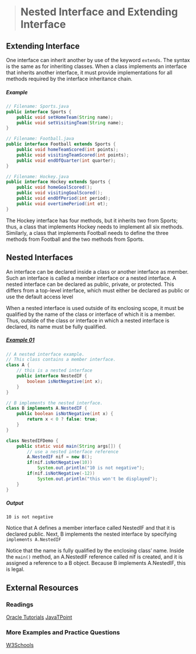 ># Nested Interface and Extending Interface

## Extending Interface

One interface can inherit another by use of the keyword `extends`. The syntax is the same as for inheriting classes. When a class implements an interface that inherits another interface, it must provide implementations for all methods required by the interface inheritance chain.

##### Example

```java
// Filename: Sports.java
public interface Sports {
    public void setHomeTeam(String name);
    public void setVisitingTeam(String name);
}
```

```java
// Filename: Football.java
public interface Football extends Sports {
    public void homeTeamScored(int points);
    public void visitingTeamScored(int points);
    public void endOfQuarter(int quarter);
}
```

```java
// Filename: Hockey.java
public interface Hockey extends Sports {
    public void homeGoalScored();
    public void visitingGoalScored();
    public void endOfPeriod(int period);
    public void overtimePeriod(int ot);
}
```

The Hockey interface has four methods, but it inherits two from Sports; thus, a class that implements Hockey needs to implement all six methods. Similarly, a class that implements Football needs to define the three methods from Football and the two methods from Sports.


## Nested Interfaces

An interface can be declared inside a class or another interface as member. Such an interface is called a member interface or a nested interface. A nested interface can be declared as public, private, or protected. This differs from a top-level interface, which must either be declared as public or use the default access level

When a nested interface is used outside of its enclosing scope, it must be qualified by the name of the class or interface of which it is a member. Thus, outside of the class or interface in which a nested interface is declared, its name must be fully qualified.

##### [Example 01](../20-Examples/11-Interfaces/02-Nested-Interface-And-Extending-Interface/Example-01/)

```java
// A nested interface example.
// This class contains a member interface.
class A {
    // this is a nested interface
    public interface NestedIF {
        boolean isNotNegative(int x);
    }
}
```

```java
// B implements the nested interface.
class B implements A.NestedIF {
    public boolean isNotNegative(int x) {
        return x < 0 ? false: true;
    }
}
```

```java
class NestedIFDemo {
    public static void main(String args[]) {
        // use a nested interface reference
        A.NestedIF nif = new B();
        if(nif.isNotNegative(10))
            System.out.println("10 is not negative");
        if(nif.isNotNegative(-12))
            System.out.println("this won't be displayed");
    }
}
```

##### Output

    10 is not negative

Notice that A defines a member interface called NestedIF and that it is declared public. Next, B implements the nested interface by specifying `implements A.NestedIF`

Notice that the name is fully qualified by the enclosing class’ name. Inside the `main()` method, an A.NestedIF reference called nif is created, and it is assigned a reference to a B object. Because B implements A.NestedIF, this is legal.


## External Resources

### Readings

[Oracle Tutorials](https://docs.oracle.com/javase/tutorial/java/IandI/createinterface.html)
[JavaTPoint](https://www.javatpoint.com/interface-in-java)

### More Examples and Practice Questions

[W3Schools](https://www.w3schools.com/java/java_interface.asp)